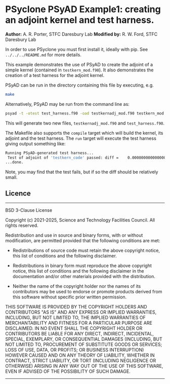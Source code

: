 # PSyclone PSyAD Example1: creating an adjoint kernel and test harness.

**Author:** A. R. Porter, STFC Daresbury Lab
**Modified by:** R. W. Ford, STFC Daresbury Lab

In order to use PSyclone you must first install it, ideally with pip.
See `../../../README.md` for more details.

This example demonstrates the use of PSyAD to create the adjoint of a
simple kernel (contained in `testkern_mod.f90`).
It also demonstrates the creation of a test harness for the adjoint kernel.

PSyAD can be run in the directory containing this file by executing, e.g.

```sh
make
```

Alternatively, PSyAD may be run from the command line as:

```sh
psyad -t -otest test_harness.f90 -oad testkernadj_mod.f90 testkern_mod.f90
```

This will generate two new files, `testkernadj_mod.f90` and `test_harness.f90`.

The Makefile also supports the `compile` target which will build
the kernel, its adjoint and the test harness. The `run` target will execute
the test harness giving output something like:

```sh
Running PSyAD-generated test harness...
 Test of adjoint of 'testkern_code' passed: diff =    0.0000000000000000
...done.
```

Note, you may find that the test fails, but if so the diff should be
relatively small.

## Licence

-----------------------------------------------------------------------------

BSD 3-Clause License

Copyright (c) 2021-2025, Science and Technology Facilities Council.
All rights reserved.

Redistribution and use in source and binary forms, with or without
modification, are permitted provided that the following conditions are met:

* Redistributions of source code must retain the above copyright notice, this
  list of conditions and the following disclaimer.

* Redistributions in binary form must reproduce the above copyright notice,
  this list of conditions and the following disclaimer in the documentation
  and/or other materials provided with the distribution.

* Neither the name of the copyright holder nor the names of its
  contributors may be used to endorse or promote products derived from
  this software without specific prior written permission.

THIS SOFTWARE IS PROVIDED BY THE COPYRIGHT HOLDERS AND CONTRIBUTORS
"AS IS" AND ANY EXPRESS OR IMPLIED WARRANTIES, INCLUDING, BUT NOT
LIMITED TO, THE IMPLIED WARRANTIES OF MERCHANTABILITY AND FITNESS
FOR A PARTICULAR PURPOSE ARE DISCLAIMED. IN NO EVENT SHALL THE
COPYRIGHT HOLDER OR CONTRIBUTORS BE LIABLE FOR ANY DIRECT, INDIRECT,
INCIDENTAL, SPECIAL, EXEMPLARY, OR CONSEQUENTIAL DAMAGES (INCLUDING,
BUT NOT LIMITED TO, PROCUREMENT OF SUBSTITUTE GOODS OR SERVICES;
LOSS OF USE, DATA, OR PROFITS; OR BUSINESS INTERRUPTION) HOWEVER
CAUSED AND ON ANY THEORY OF LIABILITY, WHETHER IN CONTRACT, STRICT
LIABILITY, OR TORT (INCLUDING NEGLIGENCE OR OTHERWISE) ARISING IN
ANY WAY OUT OF THE USE OF THIS SOFTWARE, EVEN IF ADVISED OF THE
POSSIBILITY OF SUCH DAMAGE.

------------------------------------------------------------------------------
